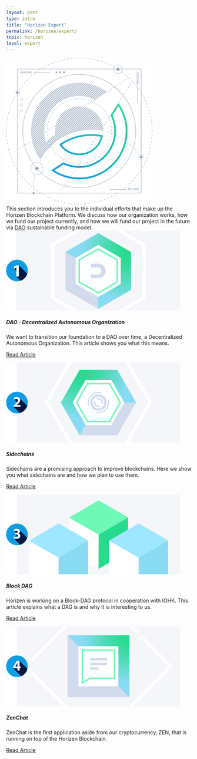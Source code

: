 ```yaml
---
layout: post
type: intro
title: "Horizen Expert"
permalink: /horizen/expert/
topic: horizen
level: expert
---
```


<div class="row mb-3">
    <div class="col-md-3">
        <img src="/assets/img/icons/topics/horizen-bp.svg" alt="Horizen blueprint" class="lead-icon"/>
    </div>
    <div class="col-md-9 lead">
        This section introduces you to the individual efforts that make up the Horizen Blockchain Platform. We discuss how our organization works, how we fund our project currently, and how we will fund our project in the future via <a href="{{ site.baseurl }}{% post_url /horizen/expert/2028-01-01-dao-decentralized-autonomous-organization %}">DAO</a> sustainable funding model.
    </div>
</div>


<div class="row mt-5">
    <div class="col-md-3">
        <img src="/assets/post_files/horizen/expert/intro/dao.svg" alt="DAO - Decentralized Autonomous Organization" />
    </div>
    <div class="col-md-9">
        <h5 class="intro-article-title">DAO - Decentralized Autonomous Organization</h5>
        <p class="mb-1">
            We want to transition our foundation to a DAO over time, a Decentralized Autonomous Organization. This article shows you what this means.
        </p>
        <p class="mb-0">
            <a class="font-weight-bold" href="{{ site.baseurl }}{% post_url /horizen/expert/2028-01-01-dao-decentralized-autonomous-organization %}">Read Article</a>
        </p>
    </div>
</div>

<div class="row mt-5">
    <div class="col-md-3">
        <img src="/assets/post_files/horizen/expert/intro/sidechains.svg" alt="Sidechains" />
    </div>
    <div class="col-md-9">
        <h5 class="intro-article-title">Sidechains</h5>
        <p class="mb-1">
            Sidechains are a promising approach to improve blockchains. Here we show you what sidechains are and how we plan to use them.
        </p>
        <p class="mb-0">
            <a class="font-weight-bold" href="{{ site.baseurl }}{% post_url /horizen/expert/2028-01-03-sidechains %}">Read Article</a>
        </p>
    </div>
</div>

<div class="row mt-5">
    <div class="col-md-3">
        <img src="/assets/post_files/horizen/expert/intro/dag.svg" alt="Block DAG" />
    </div>
    <div class="col-md-9">
        <h5 class="intro-article-title">Block DAG</h5>
        <p class="mb-1">
            Horizen is working on a Block-DAG protocol in cooperation with IOHK. This article explains what a DAG is and why it is interesting to us.
        </p>
        <p class="mb-0">
            <a class="font-weight-bold" href="{{ site.baseurl }}{% post_url /horizen/expert/2028-01-02-block-dag %}">Read Article</a>
        </p>
    </div>
</div>

<div class="row mt-5">
    <div class="col-md-3">
        <img src="/assets/post_files/horizen/expert/intro/zenchat.svg" alt="ZenChat" />
    </div>
    <div class="col-md-9">
        <h5 class="intro-article-title">ZenChat</h5>
        <p class="mb-1">
            ZenChat is the first application aside from our cryptocurrency, ZEN, that is running on top of the Horizen Blockchain.
        </p>
        <p class="mb-0">
            <a class="font-weight-bold" href="{{ site.baseurl }}{% post_url /horizen/expert/2028-01-04-zenchat %}">Read Article</a>
        </p>
    </div>
</div>
